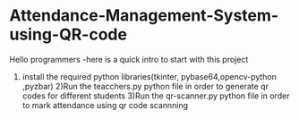 # Attendance-Management-System-using-QR-code

Hello programmers -here is a quick intro to start with this project


1) install the required python libraries(tkinter, pybase64,opencv-python ,pyzbar)
2)Run the teacchers.py python file in order to generate qr codes for different students
3)Run the qr-scanner.py python file in order to mark attendance using qr code scannning

